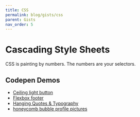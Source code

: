 ```yaml
---
title: CSS
permalink: blog/gists/css
parent: Gists
nav_order: 5
---
```


# Cascading Style Sheets

CSS is painting by numbers. The numbers are your selectors.

## Codepen Demos

- [Ceiling light button](https://codepen.io/picaq/pen/RwmQOwZ)
- [Flexbox footer](https://codepen.io/picaq/pen/NWYObBY)
- [Hanging Quotes & Typography](https://codepen.io/picaq/pen/PorGQaR)
- [honeycomb bubble profile pictures](https://codepen.io/picaq/pen/wvLbwLe)

<!-- 
<div class="code-example" markdown="1">

[Link button](https://just-the-docs.com){: .btn }

</div>
```md
[Link button](https://just-the-docs.com){: .btn }
```


<div class="code-example" >
<ol>
    <li>uno</li>
    <li>dos</li>
    <li>tres</li>
</ol>
</div>
```html
<ol>
    <li>uno</li>
    <li>dos</li>
    <li>tres</li>
</ol>
``` -->